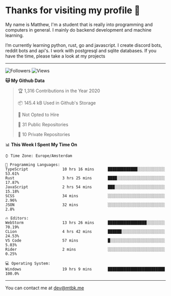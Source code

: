 # Thanks for visiting my profile 👋
My name is Matthew, I'm a student that is really into programming and computers in general. I mainly do backend development and machine learning.

I’m currently learning python, rust, go and javascript. I create discord bots, reddit bots and api's. I work with postgresql and sqlite databases. If you have the time, please take a look at my projects


---
![Followers](https://img.shields.io/github/followers/DankDumpster?style=social)
![Views](https://komarev.com/ghpvc/?username=DankDumpster&style=flat-square&color=green)
<!--START_SECTION:waka-->
**🐱 My Github Data** 

> 🏆 1,316 Contributions in the Year 2020
 > 
> 📦 145.4 kB Used in Github's Storage 
 > 
> 🚫 Not Opted to Hire
 > 
> 📜 31 Public Repositories 
 > 
> 🔑 10 Private Repositories  
 > 
📊 **This Week I Spent My Time On** 

```text
⌚︎ Time Zone: Europe/Amsterdam

💬 Programming Languages: 
TypeScript               10 hrs 16 mins      █████████████░░░░░░░░░░░░   53.61% 
Rust                     3 hrs 25 mins       ████░░░░░░░░░░░░░░░░░░░░░   17.87% 
JavaScript               2 hrs 54 mins       ███░░░░░░░░░░░░░░░░░░░░░░   15.18% 
SCSS                     34 mins             ░░░░░░░░░░░░░░░░░░░░░░░░░   2.96% 
JSON                     32 mins             ░░░░░░░░░░░░░░░░░░░░░░░░░   2.8%

🔥 Editors: 
WebStorm                 13 hrs 26 mins      █████████████████░░░░░░░░   70.19% 
CLion                    4 hrs 42 mins       ██████░░░░░░░░░░░░░░░░░░░   24.53% 
VS Code                  57 mins             █░░░░░░░░░░░░░░░░░░░░░░░░   5.03% 
Rider                    2 mins              ░░░░░░░░░░░░░░░░░░░░░░░░░   0.25%

💻 Operating System: 
Windows                  19 hrs 9 mins       █████████████████████████   100.0%

```


<!--END_SECTION:waka-->
-------

You can contact me at dev@mtbk.me

